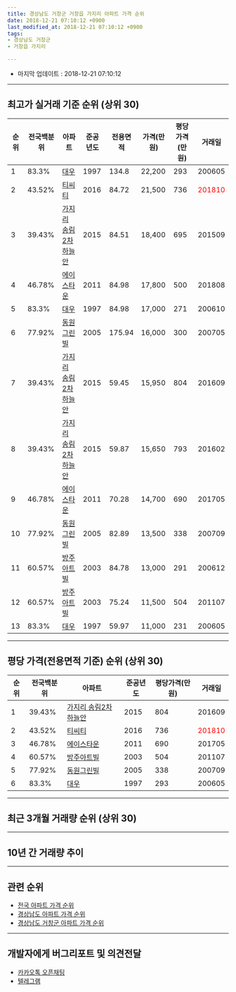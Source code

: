 ```yaml
---
title: 경상남도 거창군 거창읍 가지리 아파트 가격 순위
date: 2018-12-21 07:10:12 +0900
last_modified_at: 2018-12-21 07:10:12 +0900
tags:
- 경상남도 거창군
- 거창읍 가지리

---
```


* 마지막 업데이트 : 2018-12-21 07:10:12

---

## 최고가 실거래 기준 순위 (상위 30)


|순위|전국백분위|아파트|준공년도|전용면적|가격(만원)|평당가격(만원)|거래일|
|---|---|---|---|---|---|---|---|
|1|83.3%|[대우](https://search.naver.com/search.naver?query=%EA%B2%BD%EC%83%81%EB%82%A8%EB%8F%84+%EA%B1%B0%EC%B0%BD%EA%B5%B0+%EA%B1%B0%EC%B0%BD%EC%9D%8D+%EA%B0%80%EC%A7%80%EB%A6%AC+%EB%8C%80%EC%9A%B0)|1997|134.8|22,200|293|200605|
|2|43.52%|[티씨티](https://search.naver.com/search.naver?query=%EA%B2%BD%EC%83%81%EB%82%A8%EB%8F%84+%EA%B1%B0%EC%B0%BD%EA%B5%B0+%EA%B1%B0%EC%B0%BD%EC%9D%8D+%EA%B0%80%EC%A7%80%EB%A6%AC+%ED%8B%B0%EC%94%A8%ED%8B%B0)|2016|84.72|21,500|736|<span style="color:red">201810</span>|
|3|39.43%|[가지리 송림2차 하늘안](https://search.naver.com/search.naver?query=%EA%B2%BD%EC%83%81%EB%82%A8%EB%8F%84+%EA%B1%B0%EC%B0%BD%EA%B5%B0+%EA%B1%B0%EC%B0%BD%EC%9D%8D+%EA%B0%80%EC%A7%80%EB%A6%AC+%EA%B0%80%EC%A7%80%EB%A6%AC+%EC%86%A1%EB%A6%BC2%EC%B0%A8+%ED%95%98%EB%8A%98%EC%95%88)|2015|84.51|18,400|695|201509|
|4|46.78%|[에이스타운](https://search.naver.com/search.naver?query=%EA%B2%BD%EC%83%81%EB%82%A8%EB%8F%84+%EA%B1%B0%EC%B0%BD%EA%B5%B0+%EA%B1%B0%EC%B0%BD%EC%9D%8D+%EA%B0%80%EC%A7%80%EB%A6%AC+%EC%97%90%EC%9D%B4%EC%8A%A4%ED%83%80%EC%9A%B4)|2011|84.98|17,800|500|201808|
|5|83.3%|[대우](https://search.naver.com/search.naver?query=%EA%B2%BD%EC%83%81%EB%82%A8%EB%8F%84+%EA%B1%B0%EC%B0%BD%EA%B5%B0+%EA%B1%B0%EC%B0%BD%EC%9D%8D+%EA%B0%80%EC%A7%80%EB%A6%AC+%EB%8C%80%EC%9A%B0)|1997|84.98|17,000|271|200610|
|6|77.92%|[동원그린빌](https://search.naver.com/search.naver?query=%EA%B2%BD%EC%83%81%EB%82%A8%EB%8F%84+%EA%B1%B0%EC%B0%BD%EA%B5%B0+%EA%B1%B0%EC%B0%BD%EC%9D%8D+%EA%B0%80%EC%A7%80%EB%A6%AC+%EB%8F%99%EC%9B%90%EA%B7%B8%EB%A6%B0%EB%B9%8C)|2005|175.94|16,000|300|200705|
|7|39.43%|[가지리 송림2차 하늘안](https://search.naver.com/search.naver?query=%EA%B2%BD%EC%83%81%EB%82%A8%EB%8F%84+%EA%B1%B0%EC%B0%BD%EA%B5%B0+%EA%B1%B0%EC%B0%BD%EC%9D%8D+%EA%B0%80%EC%A7%80%EB%A6%AC+%EA%B0%80%EC%A7%80%EB%A6%AC+%EC%86%A1%EB%A6%BC2%EC%B0%A8+%ED%95%98%EB%8A%98%EC%95%88)|2015|59.45|15,950|804|201609|
|8|39.43%|[가지리 송림2차 하늘안](https://search.naver.com/search.naver?query=%EA%B2%BD%EC%83%81%EB%82%A8%EB%8F%84+%EA%B1%B0%EC%B0%BD%EA%B5%B0+%EA%B1%B0%EC%B0%BD%EC%9D%8D+%EA%B0%80%EC%A7%80%EB%A6%AC+%EA%B0%80%EC%A7%80%EB%A6%AC+%EC%86%A1%EB%A6%BC2%EC%B0%A8+%ED%95%98%EB%8A%98%EC%95%88)|2015|59.87|15,650|793|201602|
|9|46.78%|[에이스타운](https://search.naver.com/search.naver?query=%EA%B2%BD%EC%83%81%EB%82%A8%EB%8F%84+%EA%B1%B0%EC%B0%BD%EA%B5%B0+%EA%B1%B0%EC%B0%BD%EC%9D%8D+%EA%B0%80%EC%A7%80%EB%A6%AC+%EC%97%90%EC%9D%B4%EC%8A%A4%ED%83%80%EC%9A%B4)|2011|70.28|14,700|690|201705|
|10|77.92%|[동원그린빌](https://search.naver.com/search.naver?query=%EA%B2%BD%EC%83%81%EB%82%A8%EB%8F%84+%EA%B1%B0%EC%B0%BD%EA%B5%B0+%EA%B1%B0%EC%B0%BD%EC%9D%8D+%EA%B0%80%EC%A7%80%EB%A6%AC+%EB%8F%99%EC%9B%90%EA%B7%B8%EB%A6%B0%EB%B9%8C)|2005|82.89|13,500|338|200709|
|11|60.57%|[방주아트빌](https://search.naver.com/search.naver?query=%EA%B2%BD%EC%83%81%EB%82%A8%EB%8F%84+%EA%B1%B0%EC%B0%BD%EA%B5%B0+%EA%B1%B0%EC%B0%BD%EC%9D%8D+%EA%B0%80%EC%A7%80%EB%A6%AC+%EB%B0%A9%EC%A3%BC%EC%95%84%ED%8A%B8%EB%B9%8C)|2003|84.78|13,000|291|200612|
|12|60.57%|[방주아트빌](https://search.naver.com/search.naver?query=%EA%B2%BD%EC%83%81%EB%82%A8%EB%8F%84+%EA%B1%B0%EC%B0%BD%EA%B5%B0+%EA%B1%B0%EC%B0%BD%EC%9D%8D+%EA%B0%80%EC%A7%80%EB%A6%AC+%EB%B0%A9%EC%A3%BC%EC%95%84%ED%8A%B8%EB%B9%8C)|2003|75.24|11,500|504|201107|
|13|83.3%|[대우](https://search.naver.com/search.naver?query=%EA%B2%BD%EC%83%81%EB%82%A8%EB%8F%84+%EA%B1%B0%EC%B0%BD%EA%B5%B0+%EA%B1%B0%EC%B0%BD%EC%9D%8D+%EA%B0%80%EC%A7%80%EB%A6%AC+%EB%8C%80%EC%9A%B0)|1997|59.97|11,000|231|200605|


---

## 평당 가격(전용면적 기준) 순위 (상위 30)


|순위|전국백분위|아파트|준공년도|평당가격(만원)|거래일|
|---|---|---|---|---|---|
|1|39.43%|[가지리 송림2차 하늘안](https://search.naver.com/search.naver?query=%EA%B2%BD%EC%83%81%EB%82%A8%EB%8F%84+%EA%B1%B0%EC%B0%BD%EA%B5%B0+%EA%B1%B0%EC%B0%BD%EC%9D%8D+%EA%B0%80%EC%A7%80%EB%A6%AC+%EA%B0%80%EC%A7%80%EB%A6%AC+%EC%86%A1%EB%A6%BC2%EC%B0%A8+%ED%95%98%EB%8A%98%EC%95%88)|2015|804|201609|
|2|43.52%|[티씨티](https://search.naver.com/search.naver?query=%EA%B2%BD%EC%83%81%EB%82%A8%EB%8F%84+%EA%B1%B0%EC%B0%BD%EA%B5%B0+%EA%B1%B0%EC%B0%BD%EC%9D%8D+%EA%B0%80%EC%A7%80%EB%A6%AC+%ED%8B%B0%EC%94%A8%ED%8B%B0)|2016|736|<span style="color:red">201810</span>|
|3|46.78%|[에이스타운](https://search.naver.com/search.naver?query=%EA%B2%BD%EC%83%81%EB%82%A8%EB%8F%84+%EA%B1%B0%EC%B0%BD%EA%B5%B0+%EA%B1%B0%EC%B0%BD%EC%9D%8D+%EA%B0%80%EC%A7%80%EB%A6%AC+%EC%97%90%EC%9D%B4%EC%8A%A4%ED%83%80%EC%9A%B4)|2011|690|201705|
|4|60.57%|[방주아트빌](https://search.naver.com/search.naver?query=%EA%B2%BD%EC%83%81%EB%82%A8%EB%8F%84+%EA%B1%B0%EC%B0%BD%EA%B5%B0+%EA%B1%B0%EC%B0%BD%EC%9D%8D+%EA%B0%80%EC%A7%80%EB%A6%AC+%EB%B0%A9%EC%A3%BC%EC%95%84%ED%8A%B8%EB%B9%8C)|2003|504|201107|
|5|77.92%|[동원그린빌](https://search.naver.com/search.naver?query=%EA%B2%BD%EC%83%81%EB%82%A8%EB%8F%84+%EA%B1%B0%EC%B0%BD%EA%B5%B0+%EA%B1%B0%EC%B0%BD%EC%9D%8D+%EA%B0%80%EC%A7%80%EB%A6%AC+%EB%8F%99%EC%9B%90%EA%B7%B8%EB%A6%B0%EB%B9%8C)|2005|338|200709|
|6|83.3%|[대우](https://search.naver.com/search.naver?query=%EA%B2%BD%EC%83%81%EB%82%A8%EB%8F%84+%EA%B1%B0%EC%B0%BD%EA%B5%B0+%EA%B1%B0%EC%B0%BD%EC%9D%8D+%EA%B0%80%EC%A7%80%EB%A6%AC+%EB%8C%80%EC%9A%B0)|1997|293|200605|


---

## 최근 3개월 거래량 순위 (상위 30)


<div style="width:100%;">
    <canvas id="deal_count_ranking" height="250"></canvas>
</div>


<script>
new Chart(document.getElementById("deal_count_ranking"), {
    type: 'horizontalBar',
    data: {
        labels: ['대우', '동원그린빌', '티씨티'],
        datasets: [{
            label: '실거래 수',
            data: [6, 1, 1],
            borderColor: "rgba(255, 0, 128, 1)",
            backgroundColor: "rgba(255, 0, 128, 0.5)",
            fill: false,
        }]
    },
    options: {
        responsive: true,
        title: {
            display: true,
            text: '최근 3개월 거래량 순위'
        },
        tooltips: {
            mode: 'index',
            intersect: false,
            callbacks: {
                title: function(tooltipItems, data) {
                    return "실거래 수:";
                },
                label: function(tooltipItem, data) {
                    return data.labels[tooltipItem.index] + ": " + tooltipItem.xLabel;
                }
            }
        },
        hover: {
            mode: 'nearest',
            intersect: true
        },
        scales: {
            xAxes: [{
                display: true,
                scaleLabel: {
                    display: true,
                    labelString: '실거래 수'
                },
                ticks: {
                    suggestedMin: 0,
                }
            }],
            yAxes: [{
                display: true,
                ticks: {
                    autoSkip: false,
                    callback: function(value, index, values) {
                        if (value.length > 15)
                            return value.substr(0, 13) + "...";
                        else
                            return value;
                    }
                },
                scaleLabel: {
                    display: false,
                }
            }]
        }
    }
});

</script>


---

## 10년 간 거래량 추이


<div style="width:100%;">
    <canvas id="deal_progress" height="250"></canvas>
</div>

<script>
new Chart(document.getElementById("deal_progress"), {
    type: 'line',
    data: {
        labels: ['200812','200901','200902','200903','200904','200905','200906','200907','200908','200909','200910','200911','200912','201001','201002','201003','201004','201005','201006','201007','201008','201009','201010','201011','201012','201101','201102','201103','201104','201105','201106','201107','201108','201109','201110','201111','201112','201201','201202','201203','201204','201205','201206','201207','201208','201209','201210','201211','201212','201301','201302','201303','201304','201305','201306','201307','201308','201309','201310','201311','201312','201401','201402','201403','201404','201405','201406','201407','201408','201409','201410','201411','201412','201501','201502','201503','201504','201505','201506','201507','201508','201509','201510','201511','201512','201601','201602','201603','201604','201605','201606','201607','201608','201609','201610','201611','201612','201701','201702','201703','201704','201705','201706','201707','201708','201709','201710','201711','201712','201801','201802','201803','201804','201805','201806','201807','201808','201809','201810','201811','201812'],
        datasets: [{
            label: '실거래 수',
            pointRadius: 1,
            data: [0, 2, 4, 4, 3, 2, 6, 2, 4, 2, 1, 1, 2, 2, 0, 0, 2, 3, 1, 1, 0, 0, 1, 3, 0, 2, 1, 2, 2, 2, 3, 3, 4, 2, 6, 0, 3, 3, 3, 5, 3, 2, 2, 2, 0, 1, 1, 2, 1, 3, 1, 0, 1, 1, 0, 2, 1, 1, 3, 2, 6, 0, 4, 1, 4, 2, 2, 0, 3, 1, 3, 3, 4, 4, 1, 5, 8, 3, 0, 8, 8, 6, 3, 3, 2, 6, 2, 7, 6, 15, 8, 9, 3, 5, 3, 4, 7, 9, 4, 9, 4, 9, 4, 4, 4, 1, 4, 5, 2, 6, 7, 2, 2, 1, 3, 2, 6, 1, 7, 1, 0],
            borderColor: "rgba(255, 201, 14, 1)",
            backgroundColor: "rgba(255, 201, 14, 0.5)",
            fill: true,
        }]
    },
    options: {
        responsive: true,
        title: {
            display: true,
            text: '10년간 거래량 추이'
        },
        tooltips: {
            mode: 'index',
            intersect: false,
        },
        hover: {
            mode: 'nearest',
            intersect: true
        },
        scales: {
            xAxes: [{
                display: true,
                scaleLabel: {
                    display: true,
                    labelString: '년/월'
                }
            }],
            yAxes: [{
                display: true,
                ticks: {
                    suggestedMin: 0,
                },
                scaleLabel: {
                    display: true,
                    labelString: '실거래 수'
                }
            }]
        }
    }
});

</script>


---

## 관련 순위

- [전국 아파트 가격 순위](https://inasie.github.io/apt-ranking/전국)
- [경상남도 아파트 가격 순위](https://inasie.github.io/apt-ranking/경상남도)
- [경상남도 거창군 아파트 가격 순위](https://inasie.github.io/apt-ranking/경상남도-거창군)


---

## 개발자에게 버그리포트 및 의견전달

- [카카오톡 오픈채팅](https://open.kakao.com/o/gLJUAP4)
- [텔레그램](https://t.me/inasie)

